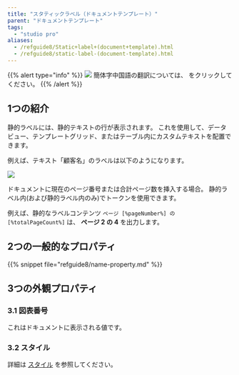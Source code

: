 ```yaml
---
title: "スタティックラベル（ドキュメントテンプレート）"
parent: "ドキュメントテンプレート"
tags:
  - "studio pro"
aliases:
  - /refguide8/Static+label+(document+template).html
  - /refguide8/static-label-(document-template).html
---
```


{{% alert type="info" %}}
<img src="attachments/chinese-translation/china.png" style="display: inline-block; margin: 0" /> 簡体字中国語の翻訳については、 [<unk> <unk> <unk>](https://cdn.mendix.tencent-cloud.com/documentation/refguide8/static-label-document-template.pdf) をクリックしてください。
{{% /alert %}}

## 1つの紹介

静的ラベルには、静的テキストの行が表示されます。 これを使用して、データビュー、テンプレートグリッド、またはテーブル内にカスタムテキストを配置できます。

例えば、テキスト「顧客名」のラベルは以下のようになります。

![](attachments/document-templates/918130.png)

ドキュメントに現在のページ番号または合計ページ数を挿入する場合。 静的ラベル内(および静的ラベル内のみ)でトークンを使用できます。

例えば、静的なラベルコンテンツ `ページ [%pageNumber%] の [%totalPageCount%]` は、 **ページ 2 の 4** を出力します。

## 2つの一般的なプロパティ

{{% snippet file="refguide8/name-property.md" %}}

## 3つの外観プロパティ

### 3.1 図表番号

これはドキュメントに表示される値です。

### 3.2 スタイル

詳細は [スタイル](style) を参照してください。
